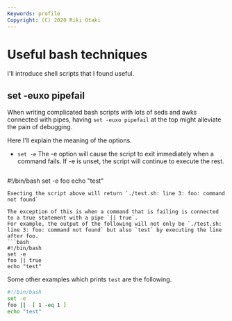 ```yaml
---
Keywords: profile
Copyright: (C) 2020 Riki Otaki
---
```



# Useful bash techniques

I'll introduce shell scripts that I found useful.

## set -euxo pipefail 

When writing complicated bash scripts with lots of seds and awks connected with pipes, having `set -euxo pipefail` at the top might alleviate the pain of debugging.

Here I'll explain the meaning of the options.

- `set -e`
  The -e option will cause the script to exit immediately when a command fails. If -e is unset, the script will continue to execute the rest.
  ```bash
#!/bin/bash
set -e
foo
echo "test"
  ```
  Execting the script above will return `./test.sh: line 3: foo: command not found`

  The exception of this is when a command that is failing is connected to a true statement with a pipe `|| true`.
  For example, the output of the following will not only be `./test.sh: line 3: foo: command not found` but also `test` by executing the line after foo.
  ```bash
  #!/bin/bash
  set -e
  foo || true
  echo "test"
  ```
  Some other examples which prints `test` are the following.
  ```bash
  #!/bin/bash
  set -e
  foo ||  [ 1 -eq 1 ]
  echo "test"
  ```

      

  

  

  
